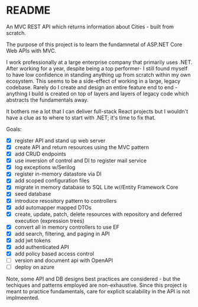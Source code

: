 # README
An MVC REST API which returns information about Cities - built from scratch.

The purpose of this project is to learn the fundamnetal of ASP.NET Core Web APIs with MVC. 

I work professionally at a large enterprise company that primarily uses .NET. After working for a year, despite being a top performer- I still
found myself to have low confidence in standing anything up from scratch within my own ecosystem. This seems to be a side-effect of working in a
large, legacy codebase. Rarely do I create and design an entire feature end to end - anything I build is created on top of layers and layers of legacy
code which abstracts the fundamentals away. 

It bothers me a lot that I can deliver full-stack React projects but I wouldn't have a clue as to where to start with .NET; it's time to fix that.

Goals:
- [x] register API and stand up web server
- [x] create API and return resources using the MVC pattern
- [x] add CRUD endpoints
- [x] use inversion of control and DI to register mail service
- [x] log exceptions w/Serilog
- [x] register in-memory datastore via DI
- [x] add scoped configuration files
- [x] migrate in memory database to SQL Lite w//Entity Framework Core
- [x] seed database
- [x] introduce resository pattern to controllers
- [x] add automapper mapped DTOs
- [x] create, update, patch, delete resources with repository and deferred execution (expression trees)
- [x] convert all in memory controllers to use EF
- [x] add search, filtering, and paging in API
- [x] add jwt tokens
- [x] add authenticated API
- [x] add policy based access control
- [ ] version and document api with OpenAPI
- [ ] deploy on azure

Note, some API and DB designs best practices are considered - but the techiques and patterns employed are non-exhaustive. Since this project is meant to practice fundamentals, care for explicit scalability in the API is not implmeented.